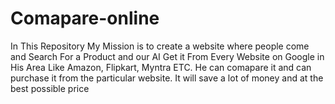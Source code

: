 # Comapare-online
In This Repository My Mission is to create a website where people come and Search For a Product and our AI Get it From Every Website on Google in His Area Like Amazon, Flipkart, Myntra ETC. He can comapare it and can purchase it from the particular website. It will save a lot of money and at the best possible price 
